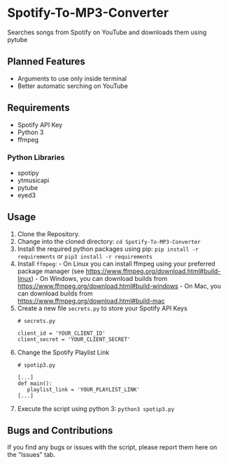 # Spotify-To-MP3-Converter
 Searches songs from Spotify on YouTube and downloads them using pytube

## Planned Features
  - Arguments to use only inside terminal
  - Better automatic serching on YouTube

## Requirements
  - Spotify API Key
  - Python 3
  - ffmpeg

### Python Libraries
  - spotipy
  - ytmusicapi
  - pytube
  - eyed3
  
## Usage
  1. Clone the Repository.
  2. Change into the cloned directory: `cd Spotify-To-MP3-Converter`
  3. Install the required python packages using pip: `pip install -r requirements` or `pip3 install -r requirements`
  4. Install `ffmpeg`:
    - On Linux you can install ffmpeg using your preferred package manager (see https://www.ffmpeg.org/download.html#build-linux)
    - On Windows, you can download builds from https://www.ffmpeg.org/download.html#build-windows
    - On Mac, you can download builds from https://www.ffmpeg.org/download.html#build-mac
  5. Create a new file `secrets.py` to store your Spotify API Keys
     ```
     # secrets.py
     
     client_id = 'YOUR_CLIENT_ID'
     client_secret = 'YOUR_CLIENT_SECRET'
     
  6. Change the Spotify Playlist Link 
     ```
     # spotip3.py
     
     [...]
     def main():
        playlist_link = 'YOUR_PLAYLIST_LINK'
     [...]
  7. Execute the script using python 3: `python3 spotip3.py `

       
## Bugs and Contributions
  If you find any bugs or issues with the script, please report them here on the "Issues" tab.
